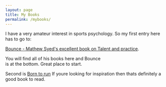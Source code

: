 ```yaml
---
layout: page
title: My Books
permalink: /mybooks/
---
```


I have a very amateur interest in sports psychology. So my first entry here has to go to:

[Bounce - Mathew Syed's excellent book on Talent and practice](https://www.goodreads.com/book/show/11398124-bounce). 

You will find all of his books here and Bounce  
is at the bottom. Great place to start.

Second is [Born to run](https://www.goodreads.com/book/show/7986569-born-to-run)
If youre looking for inspiration then thats definitely a good book to read.
